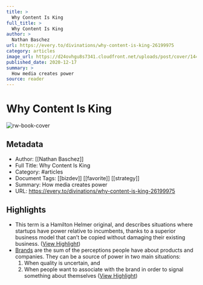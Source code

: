 ```yaml
---
title: >
  Why Content Is King
full_title: >
  Why Content Is King
author: >
  Nathan Baschez
url: https://every.to/divinations/why-content-is-king-26199975
category: articles
image_url: https://d24ovhgu8s7341.cloudfront.net/uploads/post/cover/1449/Twitter_post_-_3-5.png
published_date: 2020-12-17
summary: >
  How media creates power
source: reader
---
```

# Why Content Is King

![rw-book-cover](https://d24ovhgu8s7341.cloudfront.net/uploads/post/cover/1449/Twitter_post_-_3-5.png)

## Metadata
- Author: [[Nathan Baschez]]
- Full Title: Why Content Is King
- Category: #articles
- Document Tags: [[bizdev]] [[favorite]] [[strategy]] 
- Summary: How media creates power
- URL: https://every.to/divinations/why-content-is-king-26199975

## Highlights
- This term is a Hamilton Helmer original, and describes situations where startups have power relative to incumbents, thanks to a superior business model that can’t be copied without damaging their existing business. ([View Highlight](https://read.readwise.io/read/01gnerdcdt8yckf7r4x4jnfadh))
- [Brands](https://every.to/c/branding) are the sum of the perceptions people have about products and companies. They can be a source of power in two main situations:
  1. When quality is uncertain, and
  2. When people want to associate with the brand in order to signal something about themselves ([View Highlight](https://read.readwise.io/read/01gnerja340avjq75gpam43sjd))


